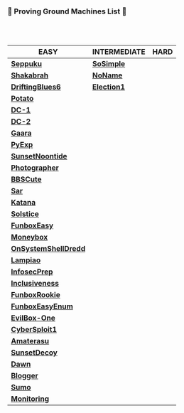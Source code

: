 ### 🌟 Proving Ground Machines List 🌟

<br/>
<br/>

EASY | INTERMEDIATE | HARD
--- | --- | ---
[**Seppuku**](https://github.com/bhaveshharmalkar/CTF-Writeups/blob/main/Proving%20Ground/Easy/Seppuku.pdf) | [**SoSimple**](https://github.com/bhaveshharmalkar/CTF-Writeups/blob/main/Proving%20Ground/Medium/SoSimple.pdf) |
[**Shakabrah**](https://github.com/bhaveshharmalkar/CTF-Writeups/blob/main/Proving%20Ground/Easy/Shakabrah.pdf) | [**NoName**](https://github.com/bhaveshharmalkar/CTF-Writeups/blob/main/Proving%20Ground/Medium/NoName.pdf) |
[**DriftingBlues6**](https://github.com/bhaveshharmalkar/CTF-Writeups/blob/main/Proving%20Ground/Easy/Driftingblues6.pdf) | [**Election1**](https://github.com/bhaveshharmalkar/CTF-Writeups/blob/main/Proving%20Ground/Medium/Election1.pdf) |
[**Potato**](https://github.com/bhaveshharmalkar/CTF-Writeups/blob/main/Proving%20Ground/Easy/Potato.pdf) | |
[**DC-1**](https://github.com/bhaveshharmalkar/CTF-Writeups/blob/main/Proving%20Ground/Easy/DC-1.pdf) | |
[**DC-2**](https://github.com/bhaveshharmalkar/CTF-Writeups/blob/main/Proving%20Ground/Easy/DC-2.pdf) | |
[**Gaara**](https://github.com/bhaveshharmalkar/CTF-Writeups/blob/main/Proving%20Ground/Easy/Gaara.pdf) | |
[**PyExp**](https://github.com/bhaveshharmalkar/CTF-Writeups/blob/main/Proving%20Ground/Easy/Pyexp.pdf) | |
[**SunsetNoontide**](https://github.com/bhaveshharmalkar/CTF-Writeups/blob/main/Proving%20Ground/Easy/SunsetNoontide.pdf) | |
[**Photographer**](https://github.com/bhaveshharmalkar/CTF-Writeups/blob/main/Proving%20Ground/Easy/Photographer.pdf) | |
[**BBSCute**](https://github.com/bhaveshharmalkar/CTF-Writeups/blob/main/Proving%20Ground/Easy/BBSCute.pdf) | |
[**Sar**](https://github.com/bhaveshharmalkar/CTF-Writeups/blob/main/Proving%20Ground/Easy/Sar.pdf) | |
[**Katana**](https://github.com/bhaveshharmalkar/CTF-Writeups/blob/main/Proving%20Ground/Easy/Katana.pdf) | |
[**Solstice**](https://github.com/bhaveshharmalkar/CTF-Writeups/blob/main/Proving%20Ground/Easy/Solstice.pdf) | |
[**FunboxEasy**](https://github.com/bhaveshharmalkar/CTF-Writeups/blob/main/Proving%20Ground/Easy/FunboxEasy.pdf) | |
[**Moneybox**](https://github.com/bhaveshharmalkar/CTF-Writeups/blob/main/Proving%20Ground/Easy/Moneybox.pdf) | |
[**OnSystemShellDredd**](https://github.com/bhaveshharmalkar/CTF-Writeups/blob/main/Proving%20Ground/Easy/OnSystemShellDredd.pdf) | |
[**Lampiao**](https://github.com/bhaveshharmalkar/CTF-Writeups/blob/main/Proving%20Ground/Easy/Lampiao.pdf) | |
[**InfosecPrep**](https://github.com/bhaveshharmalkar/CTF-Writeups/blob/main/Proving%20Ground/Easy/InfosecPrep.pdf) | |
[**Inclusiveness**](https://github.com/bhaveshharmalkar/CTF-Writeups/blob/main/Proving%20Ground/Easy/Inclusiveness.pdf) | |
[**FunboxRookie**](https://github.com/bhaveshharmalkar/CTF-Writeups/blob/main/Proving%20Ground/Easy/FunboxRookie.pdf) | |
[**FunboxEasyEnum**](https://github.com/bhaveshharmalkar/CTF-Writeups/blob/main/Proving%20Ground/Easy/FunboxEasyEnum.pdf) | |
[**EvilBox-One**](https://github.com/bhaveshharmalkar/CTF-Writeups/blob/main/Proving%20Ground/Easy/EvilBox-One.pdf) | |
[**CyberSploit1**](https://github.com/bhaveshharmalkar/CTF-Writeups/blob/main/Proving%20Ground/Easy/CyberSploit1.pdf) | |
[**Amaterasu**](https://github.com/bhaveshharmalkar/CTF-Writeups/blob/main/Proving%20Ground/Easy/Amaterasu.pdf) | |
[**SunsetDecoy**](https://github.com/bhaveshharmalkar/CTF-Writeups/blob/main/Proving%20Ground/Easy/SunsetDecoy.pdf) | |
[**Dawn**](https://github.com/bhaveshharmalkar/CTF-Writeups/blob/main/Proving%20Ground/Easy/Dawn.pdf) | |
[**Blogger**](https://github.com/bhaveshharmalkar/CTF-Writeups/blob/main/Proving%20Ground/Easy/Blogger.pdf) | |
[**Sumo**](https://github.com/bhaveshharmalkar/CTF-Writeups/blob/main/Proving%20Ground/Easy/Sumo.pdf) | |
[**Monitoring**](https://github.com/bhaveshharmalkar/CTF-Writeups/blob/main/Proving%20Ground/Easy/Monitoring.pdf) | |
